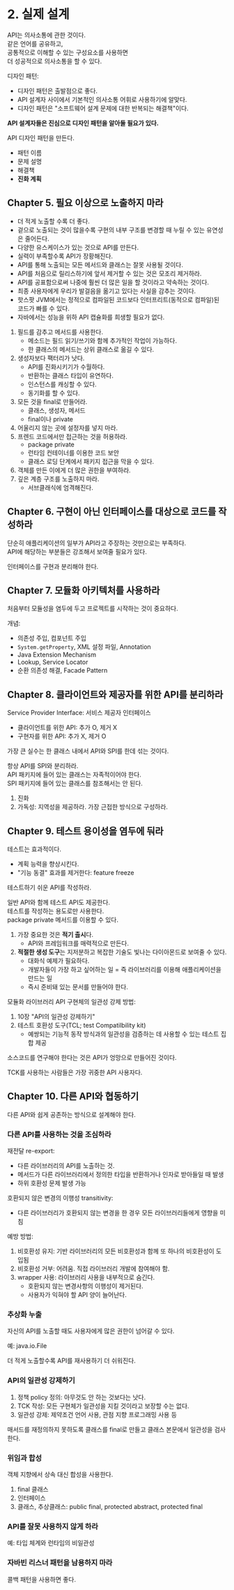 # 2. 실제 설계

API는 의사소통에 관한 것이다.  
같은 언어를 공유하고,  
공통적으로 이해할 수 있는 구성요소를 사용하면  
더 성공적으로 의사소통을 할 수 있다.

디자인 패턴:
- 디자인 패턴은 출발점으로 좋다.
- API 설계자 사이에서 기본적인 의사소통 어휘로 사용하기에 알맞다.
- 디자인 패턴은 "소프트웨어 설계 문제에 대한 반복되는 해결책"이다.

**API 설계자들은 진심으로 디자인 패턴을 알아둘 필요가 있다.**

API 디자인 패턴을 만든다.
- 패턴 이름
- 문제 설명
- 해결책
- **진화 계획**

## Chapter 5. 필요 이상으로 노출하지 마라

- 더 적게 노출할 수록 더 좋다.  
- 겉으로 노출되는 것이 많을수록 구현의 내부 구조를 변경할 때 누릴 수 있는 유연성은 줄어든다.  
- 다양한 유스케이스가 있는 것으로 API를 만든다.  
- 실력이 부족할수록 API가 장황해진다.  
- API를 통해 노출되는 모든 메서드와 클래스는 잘못 사용될 것이다.  
- API를 처음으로 릴리스하기에 앞서 제거할 수 있는 것은 모조리 제거하라.  
- API를 공표함으로써 나중에 훨씬 더 많은 일을 할 것이라고 약속하는 것이다.  
- 최종 사용자에게 우리가 발걸음을 옮기고 있다는 사실을 감추는 것이다.
- 핫스팟 JVM에서는 정적으로 컴파일된 코드보다 인터프리트(동적으로 컴파일)된 코드가 빠를 수 있다.  
- 자바에서는 성능을 위하 API 캡슐화를 희생할 필요가 없다.

1. 필드를 감추고 메서드를 사용한다.
   - 메소드는 필드 읽기/쓰기와 함께 추가적인 작업이 가능하다.
   - 한 클래스의 메서드는 상위 클래스로 옮길 수 있다.
1. 생성자보다 팩터리가 낫다.
   - API를 진화시키기가 수월하다.
   - 반환하는 클래스 타입이 유연하다.
   - 인스턴스를 캐싱할 수 있다.
   - 동기화를 할 수 있다.
1. 모든 것을 final로 만들어라.
   - 클래스, 생성자, 메서드
   - final이나 private
1. 어울리지 않는 곳에 설정자를 넣지 마라.
1. 프렌드 코드에서만 접근하는 것을 허용하라.
   - package private
   - 런타임 컨테이너를 이용한 코드 보안
   - 클래스 로딩 단계에서 패키지 접근을 막을 수 있다.
1. 객체를 만든 이에게 더 많은 권한을 부여하라.
1. 깊은 계층 구조를 노출하지 마라.
   - 서브클래식에 엄격해진다.

## Chapter 6. 구현이 아닌 인터페이스를 대상으로 코드를 작성하라

단순히 애플리케이션의 일부가 API라고 주장하는 것만으로는 부족하다.  
API에 해당하는 부분들은 강조해서 보여줄 필요가 있다.

인터페이스를 구현과 분리해야 한다.

## Chapter 7. 모듈화 아키텍처를 사용하라

처음부터 모듈성을 염두에 두고 프로젝트를 시작하는 것이 중요하다.

개념:

- 의존성 주입, 컴포넌트 주입
- `System.getProperty`, XML 설정 파일, Annotation
- Java Extension Mechanism
- Lookup, Service Locator
- 순환 의존성 해결, Facade Pattern

## Chapter 8. 클라이언트와 제공자를 위한 API를 분리하라

Service Provider Interface: 서비스 제공자 인터페이스

- 클라이언트를 위한 API: 추가 O, 제거 X
- 구현자를 위한 API: 추가 X, 제거 O

가장 큰 실수는 한 클래스 내에서 API와 SPI를 한데 섞는 것이다.

항상 API를 SPI와 분리하라.  
API 패키지에 들어 있는 클래스는 자족적이어야 한다.  
SPI 패키지에 들어 있는 클래스를 참조해서는 안 된다.

1. 진화
1. 가독성: 지역성을 제공하라. 가장 근접한 방식으로 구성하라.

## Chapter 9. 테스트 용이성을 염두에 둬라

테스트는 효과적이다.

- 계획 능력을 향상시킨다.
- "기능 동결" 효과를 제거한다: feature freeze

테스트하기 쉬운 API를 작성하라.

일반 API와 함께 테스트 API도 제공한다.  
테스트를 작성하는 용도로만 사용한다.  
package private 메서드를 이용할 수 있다.

1. 가장 중요한 것은 **적기 출시**다.
   - API와 프레임워크를 매력적으로 만든다.
1. **적절한 생성 도구**는 지저분하고 복잡한 기술도 빛나는 다이아몬드로 보여줄 수 있다.
	 - 대화식 예제가 필요하다.
   - 개발자들이 가장 하고 싶어하는 일 = 즉 라이브러리를 이용해 애플리케이션을 만드는 일
   - 즉시 준비돼 있는 문서를 만들어야 한다.

모듈화 라이브러리 API 구현체의 일관성 강제 방법:

1. 10장 "API의 일관성 강제하기"
1. 테스트 호환성 도구(TCL; test Compatilbility kit)
   - 예쌍되는 기능적 동작 방식과의 일관성을 검증하는 데 사용할 수 있는 테스트 집합 제공

소스코드를 연구해야 한다는 것은 API가 엉망으로 만들어진 것이다.

TCK를 사용하는 사람들은 가장 귀중한 API 사용자다.

## Chapter 10. 다른 API와 협동하기

다른 API와 쉽게 공존하는 방식으로 설계해야 한다.

### 다른 API를 사용하는 것을 조심하라

재전달 re-export:
- 다른 라이브러리의 API를 노출하는 것.
- 메서드가 다른 라이브러리에서 정의한 타입을 반환하거나 인자로 받아들일 때 발생
- 하위 호환성 문제 발생 가능

호환되지 않은 변경의 이행성 transitivity:
- 다른 라이브러리가 호환되지 않는 변경을 한 경우 모든 라이브러리들에게 영향을 미침

예방 방법:
1. 비호환성 유지: 기반 라이브러리의 모든 비호환성과 함께 또 하나의 비호환성이 도입됨
1. 비호환성 거부: 어려움. 직접 라이브러리 개발에 참여해야 함. 
1. wrapper 사용: 라이브러리 사용을 내부적으로 숨긴다.
	- 호환되지 않는 변경사항의 이행성이 제거된다.
	- 사용자가 익혀야 할 API 양이 늘어난다.

### 추상화 누출

자신의 API를 노출할 때도 사용자에게 많은 권한이 넘어갈 수 있다.  

예: java.io.File

더 적게 노출할수록 API를 재사용하기 더 쉬워진다.

### API의 일관성 강제하기

1. 정책 policy 정의: 아무것도 안 하는 것보다는 낫다.
1. TCK 작성: 모든 구현체가 일관성을 지킬 것이라고 보장할 수는 없다.
1. 일관성 강제: 제약조건 언어 사용, 관점 지향 프로그래밍 사용 등

매서드를 재정의하지 못하도록 클래스를 final로 만들고 클래스 본문에서 일관성을 검사한다.

### 위임과 합성

객체 지향에서 상속 대신 합성을 사용한다.

1. final 클래스
1. 인터페이스
1. 클래스, 추상클래스: public final, protected abstract, protected final

### API를 잘못 사용하지 않게 하라

예: 타입 체계와 런타임의 비일관성

### 자바빈 리스너 패턴을 남용하지 마라

콜백 패턴을 사용하면 좋다.
